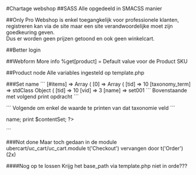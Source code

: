 #Chartage webshop
##SASS
Alle opgedeeld in SMACSS manier

##Only Pro
Webshop is enkel toegangkelijk voor professionele klanten, registreren kan via  de site
maar een site verandwoordelijke moet zijn goedkeuring geven.  
Dus er worden geen prijzen getoond en ook geen winkelcart.

##Better login


##Webform More info
%get[product] = Default value voor de Product SKU

##Product node
Alle variables ingesteld op template.php

###Set name
´´´
[#items] => Array ( [0] => Array ( [tid] => 10 [taxonomy_term] => stdClass Object ( [tid] => 10 [vid] => 3 [name] => set001
´´´
Bovenstaande met volgend print opdracht 
´´´
<?php  print_r ($content['field_set']); ?>
´´´
Volgende om enkel de waarde te printen van dat taxonomie veld
´´´
<?php
$contentSet = $content['field_set']['#items'][0]['taxonomy_term']->name;
print $contentSet; 
?>
´´´

###Not done
Maar toch gedaan in de module ubercart/uc_cart/uc_cart.module t('Checkout') vervangen door t('Order') (2x)

####Nog op te lossen
Krijg het base_path via template.php niet in orde???
